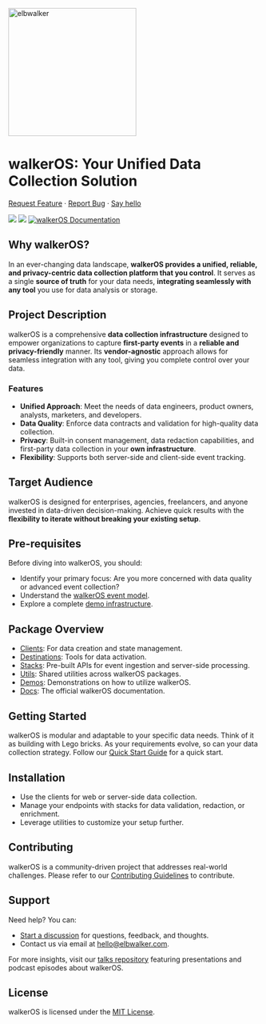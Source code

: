 <p align="left">
  <a href="https://elbwalker.com">
    <img title="elbwalker" src='https://www.elbwalker.com/elbwalker.png' width="256px"/>
  </a>
</p>

# walkerOS: Your Unified Data Collection Solution

[Request Feature](https://github.com/elbwalker/walkerOS/issues/new) · [Report Bug](https://github.com/elbwalker/walkerOS/issues/new) · [Say hello](https://calendly.com/elb-alexander/30min)

<div align="left">
  <img src="https://img.shields.io/github/license/elbwalker/walkerOS" />
  <img src="https://img.shields.io/github/languages/top/elbwalker/walkerOS" />
  <a href="https://docs.elbwalker.com/"><img src="https://img.shields.io/badge/docs-docs.elbwalker.com-yellow" alt="walkerOS Documentation"></a>
</div>

## Why walkerOS?

In an ever-changing data landscape, **walkerOS provides a unified, reliable, and privacy-centric data collection platform that you control**. It serves as a single **source of truth** for your data needs, **integrating seamlessly with any tool** you use for data analysis or storage.

## Project Description

walkerOS is a comprehensive **data collection infrastructure** designed to empower organizations to capture **first-party events** in a **reliable and privacy-friendly** manner. Its **vendor-agnostic** approach allows for seamless integration with any tool, giving you complete control over your data.

### Features

- **Unified Approach**: Meet the needs of data engineers, product owners, analysts, marketers, and developers.
- **Data Quality**: Enforce data contracts and validation for high-quality data collection.
- **Privacy**: Built-in consent management, data redaction capabilities, and first-party data collection in your **own infrastructure**.
- **Flexibility**: Supports both server-side and client-side event tracking.

## Target Audience

walkerOS is designed for enterprises, agencies, freelancers, and anyone invested in data-driven decision-making. Achieve quick results with the **flexibility to iterate without breaking your existing setup**.

## Pre-requisites

Before diving into walkerOS, you should:

- Identify your primary focus: Are you more concerned with data quality or advanced event collection?
- Understand the [walkerOS event model](XXX).
- Explore a complete [demo infrastructure](XXX).

## Package Overview

- [Clients](./packages/clients/): For data creation and state management.
- [Destinations](./packages/destinations/): Tools for data activation.
- [Stacks](./packages/stacks/): Pre-built APIs for event ingestion and server-side processing.
- [Utils](./packages/utils/): Shared utilities across walkerOS packages.
- [Demos](./apps/demos/): Demonstrations on how to utilize walkerOS.
- [Docs](./docs/): The official walkerOS documentation.

## Getting Started

walkerOS is modular and adaptable to your specific data needs. Think of it as building with Lego bricks. As your requirements evolve, so can your data collection strategy. Follow our [Quick Start Guide](XXX) for a quick start.

## Installation

- Use the clients for web or server-side data collection.
- Manage your endpoints with stacks for data validation, redaction, or enrichment.
- Leverage utilities to customize your setup further.

## Contributing

walkerOS is a community-driven project that addresses real-world challenges. Please refer to our [Contributing Guidelines](XXX) to contribute.

## Support

Need help? You can:

- [Start a discussion](https://github.com/elbwalker/walkerOS/discussions) for questions, feedback, and thoughts.
- Contact us via email at [hello@elbwalker.com](mailto:hello@elbwalker.com?subject=walkerOS).

For more insights, visit our [talks repository](https://github.com/elbwalker/talks) featuring presentations and podcast episodes about walkerOS.

## License

walkerOS is licensed under the [MIT License](./LICENSE).
